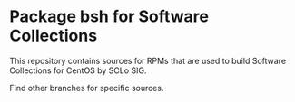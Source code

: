# Package bsh for Software Collections

This repository contains sources for RPMs that are used
to build Software Collections for CentOS by SCLo SIG.

Find other branches for specific sources.
